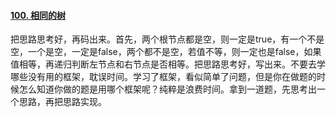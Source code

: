 #### [100. 相同的树](https://leetcode.cn/problems/same-tree/)

把思路思考好，再码出来。首先，两个根节点都是空，则一定是true，有一个不是空，一个是空，一定是false，两个都不是空，若值不等，则一定也是false，如果值相等，再递归判断左节点和右节点是否相等。把思路思考好，写出来。不要去学哪些没有用的框架，耽误时间。学习了框架，看似简单了问题，但是你在做题的时候怎么知道你做的题是用哪个框架呢？纯粹是浪费时间。拿到一道题，先思考出一个思路，再把思路实现。